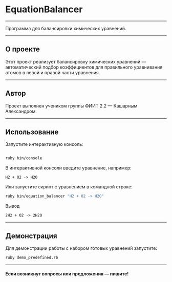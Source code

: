 
# EquationBalancer
---
Программа для балансировки химических уравнений.


---
## О проекте

Этот проект реализует балансировку химических уравнений — автоматический подбор коэффициентов для правильного уравнивания атомов в левой и правой части уравнения.


---
## Автор

Проект выполнен учеником группы ФИИТ 2.2 — Кашарным Александром.

---
## Использование

Запустите интерактивную консоль:
```bash

ruby bin/console
```
В интерактивной консоли введите уравнение, например:

```
H2 + O2 -> H2O
```
Или запустите скрипт с уравнением в командной строке:

```bash
ruby bin/equation_balancer "H2 + O2 -> H2O"
```
Вывод
```
2H2 + O2 -> 2H2O
```
---
## Демонстрация
Для демонстрации работы с набором готовых уравнений запустите:

```bash
ruby demo_predefined.rb
```
---
#### Если возникнут вопросы или предложения — пишите!